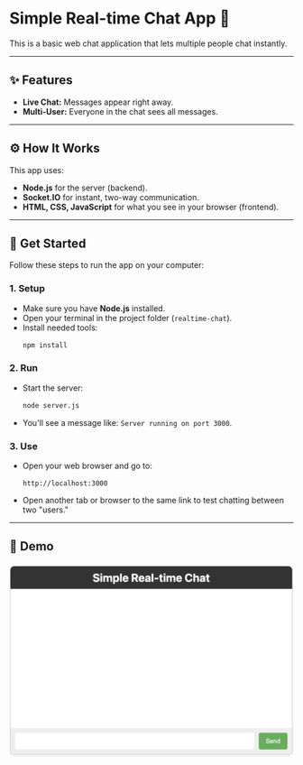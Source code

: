 # Simple Real-time Chat App 💬

This is a basic web chat application that lets multiple people chat instantly.

---

## ✨ Features

* **Live Chat:** Messages appear right away.
* **Multi-User:** Everyone in the chat sees all messages.

---

## ⚙️ How It Works

This app uses:
* **Node.js** for the server (backend).
* **Socket.IO** for instant, two-way communication.
* **HTML, CSS, JavaScript** for what you see in your browser (frontend).

---

## 🚀 Get Started

Follow these steps to run the app on your computer:

### 1. Setup

* Make sure you have **Node.js** installed.
* Open your terminal in the project folder (`realtime-chat`).
* Install needed tools:
    ```bash
    npm install
    ```

### 2. Run

* Start the server:
    ```bash
    node server.js
    ```
* You'll see a message like: `Server running on port 3000`.

### 3. Use

* Open your web browser and go to:
    ```
    http://localhost:3000
    ```
* Open another tab or browser to the same link to test chatting between two "users."

---
## 📸 Demo

![Real-time Chat in Action](./public/ChatBot.png)


